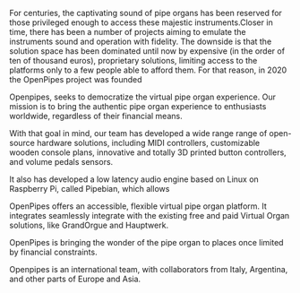 For centuries, the captivating sound of pipe organs has been reserved for those privileged enough to access these majestic instruments.Closer in time, there has been a number of projects aiming to emulate the instruments sound and operation with fidelity. The downside is that the solution space has been dominated until now by expensive (in the order of ten of thousand euros), proprietary solutions, limiting access to the platforms only to a few people able to afford them. For that reason, in 2020 the OpenPipes project was founded 

Openpipes, seeks to democratize the virtual pipe organ experience. Our mission is to bring the authentic pipe organ experience to enthusiasts worldwide, regardless of their financial means.

With that goal in mind, our team has developed a wide range range of open-source hardware solutions, including MIDI controllers, customizable wooden console plans, innovative and totally 3D printed button controllers, and volume pedals sensors.

It also has developed a low latency audio engine based on Linux on Raspberry Pi, called Pipebian, which allows 

OpenPipes offers an accessible, flexible virtual pipe organ platform. It integrates seamlessly integrate with the existing free and paid Virtual Organ solutions, like GrandOrgue and Hauptwerk.

OpenPipes is bringing the wonder of the pipe organ to places once limited by financial constraints.

Openpipes is an international team, with collaborators from Italy, Argentina, and other parts of Europe and Asia.
